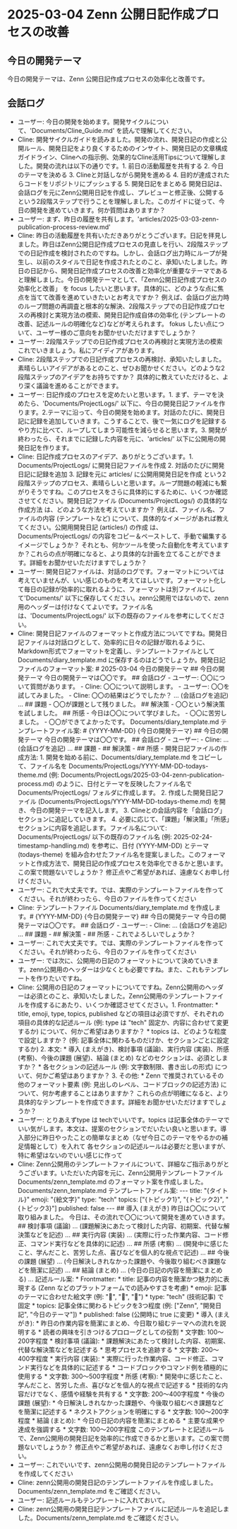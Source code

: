 # 2025-03-04 Zenn 公開日記作成プロセスの改善

## 今日の開発テーマ

今日の開発テーマは、Zenn 公開日記作成プロセスの効率化と改善です。

## 会話ログ

- ユーザー: 今日の開発を始めます。開発サイクルについて、'Documents/Cline_Guide.md' を読んで理解してください。
- Cline: 開発サイクルガイドを読みました。開発の流れ、開発日記の作成と公開ルール、開発日記をより良くするためのインサイト、開発日記の文章構成ガイドライン、Clineへの指示例、効果的なCline活用Tipsについて理解しました。開発の流れは以下の通りです。1. 前日の活動履歴を共有する 2. 今日のテーマを決める 3. Clineと対話しながら開発を進める 4. 目的が達成されたらコードをリポジトリにプッシュする 5. 開発日記をまとめる 開発日記は、会話ログを元にZenn公開用日記を作成し、プレビューと修正後、公開するという2段階ステップで行うことを理解しました。このガイドに従って、今日の開発を進めていきます。何か質問はありますか？
- ユーザー: まず、昨日の履歴を共有します。'articles/2025-03-03-zenn-publication-process-review.md'
- Cline: 昨日の活動履歴を共有いただきありがとうございます。日記を拝見しました。昨日はZenn公開日記作成プロセスの見直しを行い、2段階ステップでの日記作成を検討されたのですね。しかし、会話ログ出力時にループが発生し、以前のスタイルで日記を作成されたとのこと、承知いたしました。昨日の日記から、開発日記作成プロセスの改善と効率化が重要なテーマであると理解しました。今日の開発テーマとして、「Zenn公開日記作成プロセスの効率化と改善」 を focus したいと思います。具体的に、どのような点に焦点を当てて改善を進めていきたいとお考えですか？ 例えば、会話ログ出力時のループ問題の再調査と根本的な解決、2段階ステップでの日記作成プロセスの再検討と実現方法の模索、開発日記作成自体の効率化 (テンプレートの改善、記述ルールの明確化など)などが考えられます。 fokus したい点について、ユーザー様のご意向をお聞かせいただけますでしょうか？
- ユーザー: 2段階ステップでの日記作成プロセスの再検討と実現方法の模索 これでいきましょう。私にアイディアがあります。
- Cline: 2段階ステップでの日記作成プロセスの再検討、承知いたしました。素晴らしいアイデアがあるとのこと、ぜひお聞かせください。どのような2段階ステップのアイデアをお持ちですか？ 具体的に教えていただけると、より深く議論を進めることができます。
- ユーザー: 日記作成のプロセスを定めたいと思います。1. まず、テーマを決めたら、'Documents/ProjectLogs/' 以下に、今日の開発日記ファイルを作ります。2.テーマに沿って、今日の開発を始めます。対話のたびに、開発日記に記録を追加していきます。こうすることで、後で一気にログを記録するやり方に比べて、ループしてしまう可能性を減らせると思います。3. 開発が終わったら、それまでに記録した内容を元に、'articles/' 以下に公開用の開発日記を作ります。
- Cline: 日記作成プロセスのアイデア、ありがとうございます。1. Documents/ProjectLogs/ に開発日記ファイルを作成 2. 対話のたびに開発日記に記録を追加 3. 記録を元に articles/ に公開用開発日記を作成 という2段階ステップのプロセス、素晴らしいと思います。ループ問題の軽減にも繋がりそうですね。このプロセスをさらに具体的にするために、いくつか確認させてください。開発日記ファイル (Documents/ProjectLogs/) の具体的な作成方法 は、どのような方法を考えていますか？ 例えば、ファイル名、ファイルの内容 (テンプレートなど) について、具体的なイメージがあれば教えてください。公開用開発日記 (articles/) の作成 は、 Documents/ProjectLogs/ の内容をコピー＆ペーストして、手動で編集するイメージでしょうか？ それとも、何かツールを使った自動化を考えていますか？これらの点が明確になると、より具体的な計画を立てることができます。詳細をお聞かせいただけますでしょうか？
- ユーザー: 開発日記ファイルは、対話のログです。フォーマットについては考えていませんが、いい感じのものを考えてほしいです。フォーマット化して毎日の記録が効率的に取れるように、フォーマットは別ファイルにして'Documents/' 以下に保存してください。zenn公開用ではないので、zenn用のヘッダーは付けなくてよいです。ファイル名は、'Documents/ProjectLogs/' 以下の既存のファイルを参考にしてください。
- Cline: 開発日記ファイルのフォーマットと作成方法についてですね。開発日記ファイルは対話ログとして、効率的に日々の記録が取れるように、Markdown形式でフォーマットを定義し、テンプレートファイルとして Documents/diary_template.md に保存するのはどうでしょうか。開発日記ファイルのフォーマット案: # 2025-03-04 今日の開発テーマ ## 今日の開発テーマ 今日の開発テーマは〇〇です。 ## 会話ログ - ユーザー: 〇〇について質問があります。 - Cline: 〇〇について説明します。 - ユーザー: 〇〇を試してみました。 - Cline: 〇〇の結果はどうでしたか？ ... (会話ログを追記) ... ## 課題 - 〇〇が課題として残りました。 ## 解決策 - 〇〇という解決策を試しました。 ## 所感 - 今日は〇〇について学びました。 - 〇〇に苦労しました。 - 〇〇ができてよかったです。 Documents/diary_template.md テンプレートファイル案: # {YYYY-MM-DD} {今日の開発テーマ} ## 今日の開発テーマ 今日の開発テーマは〇〇です。 ## 会話ログ - ユーザー: - Cline: ... (会話ログを追記) ... ## 課題 - ## 解決策 - ## 所感 - 開発日記ファイルの作成方法: 1. 開発を始める前に、Documents/diary_template.md をコピーして、ファイル名を Documents/ProjectLogs/YYYY-MM-DD-todays-theme.md (例: Documents/ProjectLogs/2025-03-04-zenn-publication-process.md) のように、日付とテーマを反映したファイル名で Documents/ProjectLogs/ フォルダに作成します。 2. 作成した開発日記ファイル (Documents/ProjectLogs/YYYY-MM-DD-todays-theme.md) を開き、今日の開発テーマを記入します。 3. Clineとの会話内容を「会話ログ」セクションに追記していきます。 4. 必要に応じて、「課題」「解決策」「所感」セクションに内容を追記します。ファイル名について: Documents/ProjectLogs/ 以下の既存のファイル名 (例: 2025-02-24-timestamp-handling.md) を参考に、日付 (YYYY-MM-DD) とテーマ (todays-theme) を組み合わせたファイル名を提案しました。このフォーマットと作成方法で、開発日記の作成プロセスを効率化できるかと思います。この案で問題ないでしょうか？ 修正点やご希望があれば、遠慮なくお申し付けください。
- ユーザー: これで大丈夫です。では、実際のテンプレートファイルを作ってください。それが終わったら、今日のファイルを作ってください
- Cline: テンプレートファイル Documents/diary_template.md を作成します。# {YYYY-MM-DD} {今日の開発テーマ} ## 今日の開発テーマ 今日の開発テーマは〇〇です。 ## 会話ログ - ユーザー: - Cline: ... (会話ログを追記) ... ## 課題 - ## 解決策 - ## 所感 - これでよろしいでしょうか？
- ユーザー: これで大丈夫です。では、実際のテンプレートファイルを作ってください。それが終わったら、今日のファイルを作ってください
- ユーザー: では次に、公開用の日記のフォーマットについて決めていきます。zenn公開用のヘッダーは少なくとも必要ですね。また、これもテンプレートを作りたいですね。
- Cline: 公開用の日記のフォーマットについてですね。Zenn公開用のヘッダーは必須とのこと、承知いたしました。Zenn公開用のテンプレートファイルを作成するにあたり、いくつか確認させてください。1. Frontmatter: * title, emoji, type, topics, published などの項目は必須ですが、それぞれの項目の具体的な記述ルール (例: type は "tech" 固定か、内容に合わせて変更するか) について、何かご希望はありますか？ * topics は、どのような粒度で設定しますか？ (例: 記事全体に関わるものだけか、セクションごとに設定するか) 2. 本文: * 導入 (まえがき)、検討事項 (議論)、実行内容 (実装)、所感 (考察)、今後の課題 (展望)、結論 (まとめ) などのセクションは、必須としますか？ * 各セクションの記述ルール (例: 文字数制限、書き出しの形式) について、何かご希望はありますか？ 3. その他: * Zenn で推奨されているその他のフォーマット要素 (例: 見出しのレベル、コードブロックの記述方法) について、何か考慮することはありますか？ これらの点が明確になると、より具体的なテンプレートを作成できます。詳細をお聞かせいただけますでしょうか？
- ユーザー: とりあえずtype は techでいいです。topics は記事全体のテーマでいい気がします。本文は、提案のセクションでだいたい良いと思います。導入部分に昨日やったことの簡単なまとめ（なぜ今日このテーマをやるかの補足情報として）を入れて 各セクションの記述ルールは必要だと思いますが、特に希望はないのでいい感じに作って
- Cline: Zenn公開用のテンプレートファイルについて、詳細なご指示ありがとうございます。いただいた内容を元に、Zenn公開用テンプレートファイル Documents/zenn_template.md のフォーマット案を作成しました。Documents/zenn_template.md テンプレートファイル案: --- title: "{タイトル}" emoji: "{絵文字}" type: "tech" topics: ["{トピック1}", "{トピック2}", "{トピック3}"] published: false --- ## 導入 (まえがき) 昨日は〇〇について取り組みました。 今日は、その流れで〇〇について開発を進めていきます。 ## 検討事項 (議論) ... (課題解決にあたって検討した内容、初期案、代替な解決策などを記述) ... ## 実行内容 (実装) ... (実際に行った作業内容、コード修正、コマンド実行などを具体的に記述) ... ## 所感 (考察) ... (開発中に感じたこと、学んだこと、苦労した点、喜びなどを個人的な視点で記述) ... ## 今後の課題 (展望) ... (今日解決しきれなかった課題や、今後取り組むべき課題などを簡潔に記述) ... ## 結論 (まとめ) ... (今日の日記の内容を簡潔にまとめる) ... 記述ルール案: * Frontmatter: * title: 記事の内容を簡潔かつ魅力的に表現する (Zenn などのプラットフォームでの読みやすさを考慮) * emoji: 記事のテーマに合わせた絵文字 (例: "📝", "🚀", "🧪") * type: "tech" (技術記事) で固定 * topics: 記事全体に関わるトピックを3つ程度 (例: ["Zenn", "開発日記", "今日のテーマ"]) * published: false (公開時に true に変更) * 導入 (まえがき): * 昨日の作業内容を簡潔にまとめ、今日取り組むテーマへの流れを説明する * 読者の興味を引きつけるプロローグとしての役割 * 文字数: 100〜200字程度 * 検討事項 (議論): * 課題解決にあたって検討した内容、初期案、代替な解決策などを記述する * 思考プロセスを追跡する * 文字数: 200〜400字程度 * 実行内容 (実装): * 実際に行った作業内容、コード修正、コマンド実行などを具体的に記述する * コードブロックやコマンド例を積極的に使用する * 文字数: 300〜500字程度 * 所感 (考察): * 開発中に感じたこと、学んだこと、苦労した点、喜びなどを個人的な視点で記述する * 技術的な内容だけでなく、感情や経験を共有する * 文字数: 200〜400字程度 * 今後の課題 (展望): * 今日解決しきれなかった課題や、今後取り組むべき課題などを簡潔に記述する * ネクストアクションを明確にする * 文字数: 100〜200字程度 * 結論 (まとめ): * 今日の日記の内容を簡潔にまとめる * 主要な成果や達成を強調する * 文字数: 100〜200字程度 このテンプレートと記述ルールで、Zenn公開用の開発日記を効率的に作成できるかと思います。この案で問題ないでしょうか？ 修正点やご希望があれば、遠慮なくお申し付けください。
- ユーザー: これでいいです、zenn公開用の開発日記のテンプレートファイルを作成してください
- Cline: zenn公開用の開発日記のテンプレートファイルを作成しました。Documents/zenn_template.md をご確認ください。
- ユーザー: 記述ルールもテンプレートに入れておいて。
- Cline: zenn公開用の開発日記テンプレートファイルに記述ルールを追記しました。Documents/zenn_template.md をご確認ください。